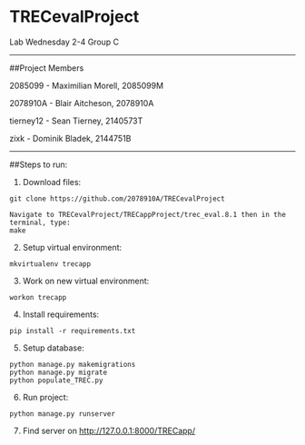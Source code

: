 # TRECevalProject

Lab Wednesday 2-4 Group C

***
##Project Members

2085099 - Maximilian Morell, 2085099M

2078910A - Blair Aitcheson, 2078910A

tierney12 - Sean Tierney, 2140573T

zixk - Dominik Bladek, 2144751B

***
##Steps to run:

1. Download files: 
```
git clone https://github.com/2078910A/TRECevalProject

Navigate to TRECevalProject/TRECappProject/trec_eval.8.1 then in the terminal, type:
make
```

2. Setup virtual environment: 
```
mkvirtualenv trecapp
```

3. Work on new virtual environment:
```
workon trecapp
```

4. Install requirements:
```
pip install -r requirements.txt
```

5. Setup database:
```
python manage.py makemigrations
python manage.py migrate
python populate_TREC.py
```

6. Run project:
```
python manage.py runserver
```

7. Find server on http://127.0.0.1:8000/TRECapp/


